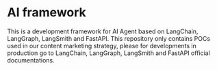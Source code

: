 # AI framework

This is a development framework for AI Agent based on LangChain, LangGraph, LangSmith and FastAPI. This repository only contains POCs used in our content marketing strategy, please for developments in production go to LangChain, LangGraph, LangSmith and FastAPI official documentations.



